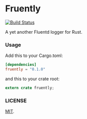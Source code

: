 Fruently
===

[![Build Status](https://travis-ci.org/cosmo0920/fruently.svg?branch=master)](https://travis-ci.org/cosmo0920/fruently)

A yet another Fluentd logger for Rust.

### Usage

Add this to your Cargo.toml:

```toml
[dependencies]
fruently = "0.1.0"
```

and this to your crate root:

```rust
extern crate fruently;
```

### LICENSE

[MIT](LICENSE).

